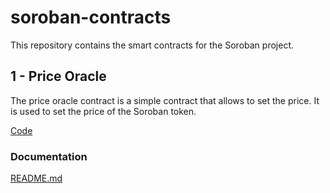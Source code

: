 # soroban-contracts

This repository contains the smart contracts for the Soroban project.

## 1 - Price Oracle

The price oracle contract is a simple contract that allows to set the price. It is used to set the price of the Soroban token.

[Code](/manage_prices_contract/)

### Documentation

[README.md](/manage_prices_contract/README.md)
